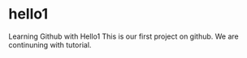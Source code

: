 # hello1
Learning Github with Hello1
This is our first project on github.
We are continuning with tutorial.
